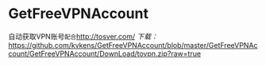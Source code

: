 GetFreeVPNAccount
=================

自动获取VPN账号`配合`http://tosver.com/
*下载：* https://github.com/kvkens/GetFreeVPNAccount/blob/master/GetFreeVPNAccount/GetFreeVPNAccount/DownLoad/tovpn.zip?raw=true
